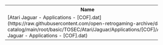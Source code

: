 <table>
<tr><th>Name</th><th>Size</th></tr>
<tr><td>[Atari Jaguar - Applications - [COF].dat](https://raw.githubusercontent.com/open-retrogaming-archive/dat-catalog/main/root/basic/TOSEC/Atari/Jaguar/Applications/[COF]/Atari Jaguar - Applications - [COF].dat)</td><td>870</td></tr>
</table>
